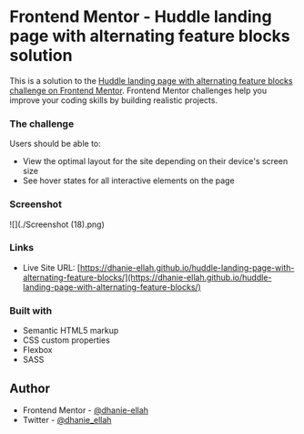 # Frontend Mentor - Huddle landing page with alternating feature blocks solution

This is a solution to the [Huddle landing page with alternating feature blocks challenge on Frontend Mentor](https://www.frontendmentor.io/challenges/huddle-landing-page-with-alternating-feature-blocks-5ca5f5981e82137ec91a5100). Frontend Mentor challenges help you improve your coding skills by building realistic projects. 

### The challenge

Users should be able to:

- View the optimal layout for the site depending on their device's screen size
- See hover states for all interactive elements on the page

### Screenshot

![](./Screenshot (18).png)

### Links

- Live Site URL: [https://dhanie-ellah.github.io/huddle-landing-page-with-alternating-feature-blocks/](https://dhanie-ellah.github.io/huddle-landing-page-with-alternating-feature-blocks/)

### Built with

- Semantic HTML5 markup
- CSS custom properties
- Flexbox
- SASS

## Author

- Frontend Mentor - [@dhanie-ellah](https://www.frontendmentor.io/profile/dhanie-ellah)
- Twitter - [@dhanie_ellah](https://www.twitter.com/dhanie_ellah)
